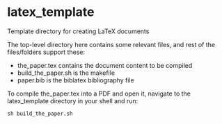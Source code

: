 # latex_template
Template directory for creating LaTeX documents

The top-level directory here contains some relevant files, and rest of the files/folders support these:

 - the_paper.tex contains the document content to be compiled
 - build_the_paper.sh is the makefile
 - paper.bib is the biblatex bibliography file

To compile the_paper.tex into a PDF and open it, navigate to the latex_template directory in your shell and run:

```
sh build_the_paper.sh
```